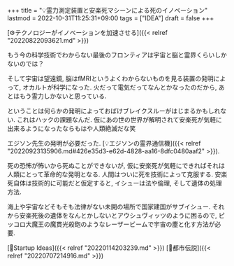 +++
title = "💡霊力測定装置と安楽死マシーンによる死のイノベーション"
lastmod = 2022-10-31T11:25:31+09:00
tags = ["IDEA"]
draft = false
+++

[⚙テクノロジーがイノベーションを加速させる]({{< relref "20220822093621.md" >}})

もう今の科学技術でわからない最後のフロンティアは宇宙と脳と霊界くらいしかないのでは？

そして宇宙は望遠鏡, 脳はfMRIというよくわからないものを見る装置の発明によって, オカルトが科学になった. 火だって電気だってなんとかなったのだから, あとはもう霊力しかないと思っている.

ということは何らかの発明によっておばけブレイクスルーがはじまるかもしれない. これはハックの課題なんだ. 仮にあの世の世界が解明されて安楽死が気軽に出来るようになったならもはや人類絶滅だな笑

エジソン先生の発明が必要だった. [💡エジソンの霊界通信機]({{< relref "20220923135906.md#426e35d3-e62d-4828-aa16-8dfc0480aaf2" >}}).

死の恐怖が怖いから死ぬことができないが, 仮に安楽死が気軽にできればそれは人類にとって革命的な発明となる. 人間はついに死を技術によって克服する. 安楽死自体は技術的に可能だと仮定すると, イシューは法や倫理, そして遺体の処理方法.

海上や宇宙などそもそも法律がない未開の場所で国家建国がサブイシュー. それから安楽死後の遺体をなんとかしないとアウシュヴィッツのように困るので, ピッコロ大魔王の魔貫光殺砲のようなレーザービームで宇宙の塵と化す方法が必要.

[🔬Startup Ideas]({{< relref "20220114203239.md" >}}) [🔖都市伝説]({{< relref "20220707214916.md" >}})
